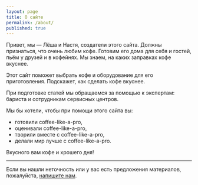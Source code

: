 ```yaml
---
layout: page
title: О сайте
permalink: /about/
published: true
---
```


Привет, мы — Лёша и Настя, создатели этого сайта. Должны признаться, что очень любим кофе. 
Готовим его дома для себя и гостей, пьём у друзей и в кофейнях. Мы знаем, на каких заправках кофе вкуснее.

Этот сайт поможет выбрать кофе и оборудование для его приготовления. Подскажет, как сделать кофе вкуснее. 

При подготовке статей мы обращаемся за помощью к экспертам: бариста и сотрудникам сервисных центров. 

Мы бы хотели, чтобы при помощи этого сайта вы:
- готовили coffee-like-a-pro,
- оценивали coffee-like-a-pro,
- творили вместе с coffee-like-a-pro,
- делали мир лучше с coffee-like-a-pro.

Вкусного вам кофе и хрошего дня!

---

Если вы нашли неточность или у вас есть предложения материалов, пожалуйста, <a href="{{ site.url }}/contacts/">напишите нам</a>.